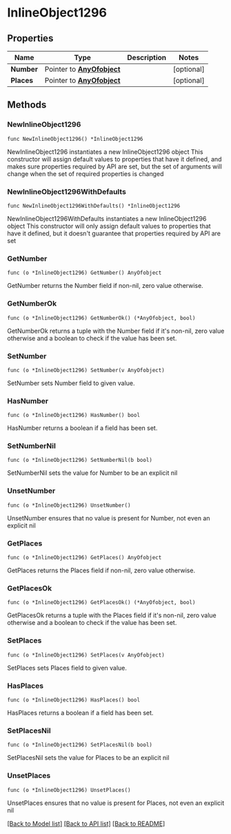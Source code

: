 # InlineObject1296

## Properties

Name | Type | Description | Notes
------------ | ------------- | ------------- | -------------
**Number** | Pointer to [**AnyOfobject**](anyOf&lt;object&gt;.md) |  | [optional] 
**Places** | Pointer to [**AnyOfobject**](anyOf&lt;object&gt;.md) |  | [optional] 

## Methods

### NewInlineObject1296

`func NewInlineObject1296() *InlineObject1296`

NewInlineObject1296 instantiates a new InlineObject1296 object
This constructor will assign default values to properties that have it defined,
and makes sure properties required by API are set, but the set of arguments
will change when the set of required properties is changed

### NewInlineObject1296WithDefaults

`func NewInlineObject1296WithDefaults() *InlineObject1296`

NewInlineObject1296WithDefaults instantiates a new InlineObject1296 object
This constructor will only assign default values to properties that have it defined,
but it doesn't guarantee that properties required by API are set

### GetNumber

`func (o *InlineObject1296) GetNumber() AnyOfobject`

GetNumber returns the Number field if non-nil, zero value otherwise.

### GetNumberOk

`func (o *InlineObject1296) GetNumberOk() (*AnyOfobject, bool)`

GetNumberOk returns a tuple with the Number field if it's non-nil, zero value otherwise
and a boolean to check if the value has been set.

### SetNumber

`func (o *InlineObject1296) SetNumber(v AnyOfobject)`

SetNumber sets Number field to given value.

### HasNumber

`func (o *InlineObject1296) HasNumber() bool`

HasNumber returns a boolean if a field has been set.

### SetNumberNil

`func (o *InlineObject1296) SetNumberNil(b bool)`

 SetNumberNil sets the value for Number to be an explicit nil

### UnsetNumber
`func (o *InlineObject1296) UnsetNumber()`

UnsetNumber ensures that no value is present for Number, not even an explicit nil
### GetPlaces

`func (o *InlineObject1296) GetPlaces() AnyOfobject`

GetPlaces returns the Places field if non-nil, zero value otherwise.

### GetPlacesOk

`func (o *InlineObject1296) GetPlacesOk() (*AnyOfobject, bool)`

GetPlacesOk returns a tuple with the Places field if it's non-nil, zero value otherwise
and a boolean to check if the value has been set.

### SetPlaces

`func (o *InlineObject1296) SetPlaces(v AnyOfobject)`

SetPlaces sets Places field to given value.

### HasPlaces

`func (o *InlineObject1296) HasPlaces() bool`

HasPlaces returns a boolean if a field has been set.

### SetPlacesNil

`func (o *InlineObject1296) SetPlacesNil(b bool)`

 SetPlacesNil sets the value for Places to be an explicit nil

### UnsetPlaces
`func (o *InlineObject1296) UnsetPlaces()`

UnsetPlaces ensures that no value is present for Places, not even an explicit nil

[[Back to Model list]](../README.md#documentation-for-models) [[Back to API list]](../README.md#documentation-for-api-endpoints) [[Back to README]](../README.md)


